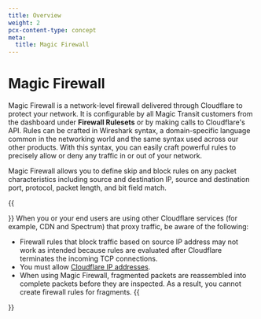 ```yaml
---
title: Overview
weight: 2
pcx-content-type: concept
meta:
  title: Magic Firewall
---
```


# Magic Firewall

Magic Firewall is a network-level firewall delivered through Cloudflare to protect your network. It is
configurable by all Magic Transit customers from the dashboard under **Firewall Rulesets** or by making calls to Cloudflare's API. Rules can be crafted in Wireshark syntax, a domain-specific language common in the networking world and the same syntax used across our other products. With this syntax, you can easily craft powerful rules to precisely allow or deny any traffic in or out of your network.

Magic Firewall allows you to define skip and block rules on any packet characteristics including source and destination IP, source and destination port, protocol, packet length, and bit field match.

{{<Aside type="warning" header="Important">}}
When you or your end users are using other Cloudflare services (for example, CDN and Spectrum) that proxy traffic, be aware of the following:

- Firewall rules that block traffic based on source IP address may not work as intended because rules are evaluated after Cloudflare terminates the incoming TCP connections.
- You must allow [Cloudflare IP addresses](https://www.cloudflare.com/ips/).
- When using Magic Firewall, fragmented packets are reassembled into complete packets before they are inspected. As a result, you cannot create firewall rules for fragments.
{{</Aside>}}